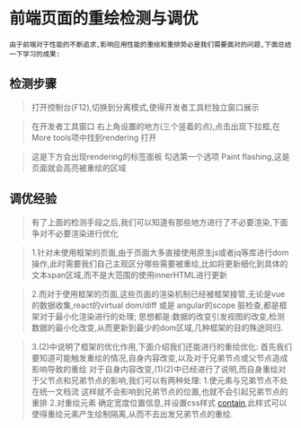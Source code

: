 <!--
 * @Author: whisperer
 * @Date: 2019-08-27 10:15:44
 * @LastEditors: whisperer
 * @Description: 
 -->
#  前端页面的重绘检测与调优

```
由于前端对于性能的不断追求,影响应用性能的重绘和重排势必是我们需要面对的问题,下面总结一下学习的成果:
```

## 检测步骤

> 打开控制台(F12),切换到分离模式,使得开发者工具栏独立窗口展示

> 在开发者工具窗口  右上角设置的地方(三个竖着的点),点击出现下拉框,在More tools项中找到rendering  打开

> 这是下方会出现rendering的标签面板   勾选第一个选项 Paint flashing,这是页面就会高亮被重绘的区域

## 调优经验

> 有了上面的检测手段之后,我们可以知道有那些地方进行了不必要渲染,下面争对不必要渲染进行优化

> 1.针对未使用框架的页面,由于页面大多直接使用原生js或者jq等库进行dom操作,此时需要我们自己主观区分哪些需要被重绘,比如将更新细化到具体的文本span区域,而不是大范围的使用innerHTML进行更新

> 2.而对于使用框架的页面,这些页面的渲染机制已经被框架接管,无论是vue的数据收集,react的virtual dom/diff 或是 angular的scope  脏检查,都是框架对于最小化渲染进行的处理;
>思想都是:数据的改变引发视图的改变,检测数据的最小化改变,从而更新到最少的dom区域,几种框架的目的殊途同归.

> 3.(2)中说明了框架的优化作用,下面介绍我们还能进行的重绘优化:
>首先我们要知道可能触发重绘的情况,自身内容改变,以及对于兄弟节点或父节点造成影响导致的重绘
>对于自身内容改变,(1)(2)中已经进行了说明,而自身重绘对于父节点和兄弟节点的影响,我们可以有两种处理:
>1.使元素与兄弟节点不处在统一文档流  这样就不会影响到兄弟节点的位置,也就不会引起兄弟节点的重排
>2.对重绘元素  确定宽度位置信息,并设置css样式 [contain](https://developer.mozilla.org/zh-CN/docs/Web/CSS/contain 'css contain'),此样式可以使得重绘元素产生绘制隔离,从而不去出发兄弟节点的重绘.

